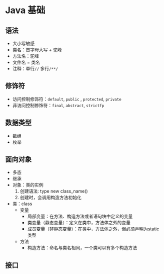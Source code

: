 # Java 基础

## 语法

- 大小写敏感
- 类名：首字母大写 + 驼峰
- 方法名：驼峰
- 文件名 = 类名
- 注释：单行`//` 多行`/**/`

## 修饰符
- 访问控制修饰符：`default`, `public` , `protected`, `private`
- 非访问控制修饰符：`final`, `abstract`, `strictfp`

## 数据类型
- 数组
- 枚举

## 面向对象
- 多态
- 继承
- 对象：类的实例
    1. 创建语法: type new class_name()
    1. 创建时，会调用构造方法初始化
- 类：class
    - 变量
        - 局部变量：在方法、构造方法或者语句块中定义的变量
        - 类变量（静态变量）：定义在类中，方法体之外的变量
        - 成员变量（非静态变量）：在类中，方法体之外，但必须声明为static类型
    - 方法
        - 构造方法：命名与类名相同，一个类可以有多个构造方法

## 接口